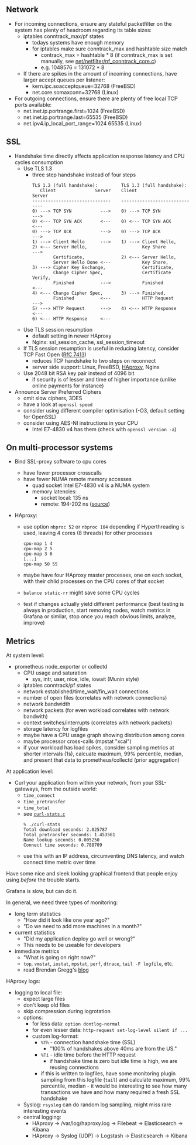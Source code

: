 Network
-------
- For incoming connections, ensure any stateful packetfilter on the system
  has plenty of headroom regarding its table sizes:
  - iptables conntrack_max/pf states
    - todays systems have enough memory
    - for iptables make sure conntrack_max and hashtable size match
      - contrack_max = hashtable * 8 (if conntrack_max is set manually,
        see [net/netfilter/nf_conntrack_core.c](https://github.com/torvalds/linux/blob/6363b3f3ac5be096d08c8c504128befa0c033529/net/netfilter/nf_conntrack_core.c#L2003-L2042))
      - e.g. 1048576 = 131072 * 8
  - If there are spikes in the amount of incoming connections,
    have larger accept queues per listener:
    - kern.ipc.soacceptqueue=32768 (FreeBSD)
    - net.core.somaxconn=32768 (Linux)
- For outgoing connections, ensure there are plenty of free local TCP
  ports available:
  - net.inet.ip.portrange.first=1024 (FreeBSD)
  - net.inet.ip.portrange.last=65535 (FreeBSD)
  - net.ipv4.ip_local_port_range=1024 65535 (Linux)

SSL
---
- Handshake time directly affects application response latency and CPU
  cycles consumption
  - Use TLS 1.3
    - three step handshake instead of four steps
      ```
      TLS 1.2 (full handshake):         TLS 1.3 (full handshake):
         Client               Server    Client                  Server
      ------------------------------    ------------------------------
      0) ---> TCP SYN           --->    0) ---> TCP SYN           --->
      0) <--- TCP SYN ACK       <---    0) <--- TCP SYN ACK       <---
      0) ---> TCP ACK           --->    0) ---> TCP ACK           --->
      1) ---> Client Hello      --->    1) ---> Client Hello,
      2) <--- Server Hello,                     Key Share         --->
              Certificate,              2) <--- Server Hello,
              Server Hello Done <---            Key Share,
      3) ---> Cipher Key Exchange,              Certificate,
              Change Cipher Spec,               Certificate Verify,
              Finished          --->            Finished          <---
      4) <--- Change Cipher Spec,       3) ---> Finished,
              Finished          <---            HTTP Request      --->
      5) ---> HTTP Request      --->    4) <--- HTTP Response     <---
      6) <--- HTTP Response     <---
      ```
  - Use TLS session resumption
    - default setting in newer HAproxy
    - Nginx: ssl_session_cache, ssl_session_timeout
  - If TLS session resumption is useful in reducing latency, consider
    TCP Fast Open ([RfC 7413](https://datatracker.ietf.org/doc/rfc7413/))
    - reduces TCP handshake to two steps on reconnect
    - server side support: Linux, FreeBSD,
      [HAproxy](https://github.com/haproxy/haproxy/blob/153659f1ae69a1741109fcb95cac2c7d64f99a29/src/proto_tcp.c#L1041-L1065), Nginx
  - Use 2048 bit RSA key pair instead of 4096 bit
    - if security is of lesser and time of higher importance
      (unlike online payments for instance)
- Announce Server Preferred Ciphers
  - omit slow ciphers, 3DES
  - have a look at `openssl speed`
  - consider using different compiler optimisation (-O3, default setting
    for OpenSSL)
  - consider using AES-NI instructions in your CPU
    - Intel E7-4830 v4 has them (check with `openssl version -a`)

On multi-processor systems
--------------------------

  - Bind SSL-proxy software to cpu cores
    - have fewer processor crosscalls
    - have fewer NUMA remote memory accesses
      - quad socket Intel E7-4830 v4 is a NUMA system
      - memory latencies:
        - socket local: 135 ns
        - remote: 194-202 ns
          ([source](https://software.intel.com/en-us/blogs/2014/01/28/memory-latencies-on-intel-xeon-processor-e5-4600-and-e7-4800-product-families))

  - HAproxy:
    - use option `nbproc 52` or `nbproc 104` depending if Hyperthreading
      is used, leaving 4 cores (8 threads) for other processes
      ```
      cpu-map 1 4
      cpu-map 2 5
      cpu-map 3 6
      [...]
      cpu-map 50 55
      ```
    - maybe have four HAproxy master processes, one on each socket,
      with their child processes on the CPU cores of that socket

    - `balance static-rr` might save some CPU cycles

    - test if changes actually yield different performance
      (best testing is always in production, start removing nodes,
       watch metrics in Grafana or similar, stop once you reach
       obvious limits, analyze, improve)

Metrics
-------

At system level:
- prometheus node_exporter or collectd
  - CPU usage and saturation
    - sys, intr, user, nice, idle, iowait (Munin style)
  - iptables conntrack/pf states
  - network established/time_wait/fin_wait connections
  - number of open files (correlates with network connections)
  - network bandwidth
  - network packets (for even workload correlates with network bandwith)
  - context switches/interrupts (correlates with network packets)
  - storage latency for logfiles
  - maybe have a CPU usage graph showing distribution among cores
  - maybe processor cross-calls (mpstat "xcal")
  - if your workload has load spikes, consider sampling metrics at
    shorter intervals (1s), calcuate maximum, 99% percentile, median,
    and present that data to prometheus/collectd (prior aggregation)

At application level:
  - Curl your application from within your network, from your SSL-gateways,
    from the outside world:
    - `time_connect`
    - `time_pretransfer`
    - `time_total`
    - see [`curl-stats.c`](https://github.com/k0ffee/ssl-offload/blob/master/curl-stats.c)
      ```
      % ./curl-stats
      Total download seconds: 2.025787
      Total pretransfer seconds: 1.453561
      Name lookup seconds: 0.005250
      Connect time seconds: 0.788709
      ```
    - use this with an IP address, circumventing DNS latency,
      and watch connect time metric over time

Have some nice and sleek looking graphical frontend
that people enjoy using *before* the trouble starts.

Grafana is slow, but can do it.

In general, we need three types of monitoring:
  - long term statistics
    - "How did it look like one year ago?"
    - "Do we need to add more machines in a month?"
  - current statistics
    - "Did my application deploy go well or wrong?"
    - This needs to be useable for developers
  - immediate metrics
    - "What is going on right now?"
    - `top`, `vmstat`, `iostat`, `mpstat`, `perf`, `dtrace`,
      `tail -F logfile`, etc.
    - read Brendan Gregg's [blog](http://brendangregg.com/blog/index.html)

HAproxy logs:
  - logging to local file:
    - expect large files
    - don't keep old files
    - skip compression during logrotation
    - options:
      - for less data: `option dontlog-normal`
      - for even lesser data: `http-request set-log-level silent if ...`
      - custom log-format:
        - `%Th` - connection handshake time (SSL)
          - "100% of handshakes above 40ms are from the US."
        - `%Ti` - idle time before the HTTP request
          - if handshake time is zero but idle time is high,
            we are reusing connections
        - if this is written to logfiles, have some monitoring plugin
          sampling from this logfile (`tail`) and calculate maximum,
          99% percentile, median - it would be interesting to see
          how many transactions we have and how many required a fresh
          SSL handshake
    - Syslog: `rsyslog` can do random log sampling, might miss
      rare interesting events
    - central logging:
      - HAproxy → /var/log/haproxy.log → Filebeat → Elasticsearch → Kibana
      - HAproxy → Syslog (UDP) → Logstash → Elasticsearch → Kibana
